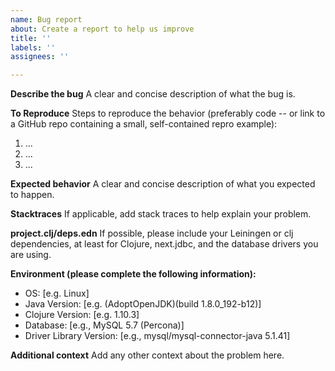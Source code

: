 ```yaml
---
name: Bug report
about: Create a report to help us improve
title: ''
labels: ''
assignees: ''

---
```


**Describe the bug**
A clear and concise description of what the bug is.

**To Reproduce**
Steps to reproduce the behavior (preferably code -- or link to a GitHub repo containing a small, self-contained repro example):
1. ...
2. ...
3. ...

**Expected behavior**
A clear and concise description of what you expected to happen.

**Stacktraces**
If applicable, add stack traces to help explain your problem.

**project.clj/deps.edn**
If possible, please include your Leiningen or clj dependencies, at least for Clojure, next.jdbc, and the database drivers you are using.

**Environment (please complete the following information):**
 - OS: [e.g. Linux]
 - Java Version: [e.g. (AdoptOpenJDK)(build 1.8.0_192-b12)]
 - Clojure Version: [e.g. 1.10.3]
 - Database: [e.g., MySQL 5.7 (Percona)]
 - Driver Library Version: [e.g., mysql/mysql-connector-java 5.1.41]

**Additional context**
Add any other context about the problem here.

